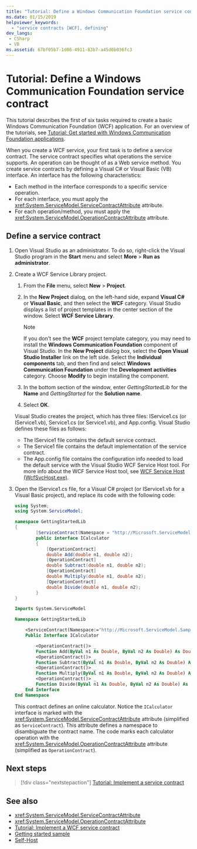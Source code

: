 ```yaml
---
title: "Tutorial: Define a Windows Communication Foundation service contract"
ms.date: 01/15/2019
helpviewer_keywords:
  - "service contracts [WCF], defining"
dev_langs:
 - CSharp
 - VB
ms.assetid: 67bf05b7-1d08-4911-83b7-a45d0b036fc3
---
```

# Tutorial: Define a Windows Communication Foundation service contract

This tutorial describes the first of six tasks required to create a basic Windows Communication Foundation (WCF) application. For an overview of the tutorials, see [Tutorial: Get started with Windows Communication Foundation applications](getting-started-tutorial.md).

When you create a WCF service, your first task is to define a service contract. The service contract specifies what operations the service supports. An operation can be thought of as a Web service method. You create service contracts by defining a Visual C# or Visual Basic (VB) interface. An interface has the following characteristics:

- Each method in the interface corresponds to a specific service operation. 
- For each interface, you must apply the <xref:System.ServiceModel.ServiceContractAttribute> attribute.
- For each operation/method, you must apply the <xref:System.ServiceModel.OperationContractAttribute> attribute. 


## Define a service contract 

1. Open Visual Studio as an administrator. To do so, right-click the Visual Studio program in the **Start** menu and select **More** > **Run as administrator**.

2. Create a WCF Service Library project.

   1. From the **File** menu, select **New** > **Project**.

   2. In the **New Project** dialog, on the left-hand side, expand **Visual C#** or **Visual Basic**, and then select the **WCF** category. Visual Studio displays a list of project templates in the center section of the window. Select **WCF Service Library**.

      > [!NOTE]
      > If you don't see the **WCF** project template category, you may need to install the **Windows Communication Foundation** component of Visual Studio. In the **New Project** dialog box, select the **Open Visual Studio Installer** link on the left side. Select the **Individual components** tab, and then find and select **Windows Communication Foundation** under the **Development activities** category. Choose **Modify** to begin installing the component.

   3. In the bottom section of the window, enter *GettingStartedLib* for the **Name** and *GettingStarted* for the **Solution name**. 

   4. Select **OK**.

   Visual Studio creates the project, which has three files: IService1.cs (or IService1.vb), Service1.cs (or Service1.vb), and App.config. Visual Studio defines these files as follows: 
   - The IService1 file contains the default service contract. 
   - The Service1 file contains the default implementation of the service contract. 
   - The App.config file contains the configuration info needed to load the default service with the Visual Studio WCF Service Host tool. For more info about the WCF Service Host tool, see [WCF Service Host (WcfSvcHost.exe)](wcf-service-host-wcfsvchost-exe.md).

3. Open the IService1.cs file, for a Visual C# project (or IService1.vb for a Visual Basic project), and replace its code with the following code:

    ```csharp
    using System;
    using System.ServiceModel;

    namespace GettingStartedLib
    {
            [ServiceContract(Namespace = "http://Microsoft.ServiceModel.Samples")]
            public interface ICalculator
            {
                [OperationContract]
                double Add(double n1, double n2);
                [OperationContract]
                double Subtract(double n1, double n2);
                [OperationContract]
                double Multiply(double n1, double n2);
                [OperationContract]
                double Divide(double n1, double n2);
            }
    }
    ```

    ```vb
    Imports System.ServiceModel

    Namespace GettingStartedLib

        <ServiceContract(Namespace:="http://Microsoft.ServiceModel.Samples")> _
        Public Interface ICalculator

            <OperationContract()> _
            Function Add(ByVal n1 As Double, ByVal n2 As Double) As Double
            <OperationContract()> _
            Function Subtract(ByVal n1 As Double, ByVal n2 As Double) As Double
            <OperationContract()> _
            Function Multiply(ByVal n1 As Double, ByVal n2 As Double) As Double
            <OperationContract()> _
            Function Divide(ByVal n1 As Double, ByVal n2 As Double) As Double
        End Interface
    End Namespace
    ```

     This contract defines an online calculator. Notice the `ICalculator` interface is marked with the <xref:System.ServiceModel.ServiceContractAttribute> attribute (simplified as `ServiceContract`). This attribute defines a namespace to disambiguate the contract name. The code marks each calculator operation with the <xref:System.ServiceModel.OperationContractAttribute> attribute (simplified as `OperationContract`).

## Next steps

> [!div class="nextstepaction"]
> [Tutorial: Implement a service contract](../../../docs/framework/wcf/how-to-implement-a-wcf-contract.md)

## See also

- <xref:System.ServiceModel.ServiceContractAttribute>
- <xref:System.ServiceModel.OperationContractAttribute>
- [Tutorial: Implement a WCF service contract](how-to-implement-a-wcf-contract.md)
- [Getting started sample](samples/getting-started-sample.md)
- [Self-Host](samples/self-host.md)